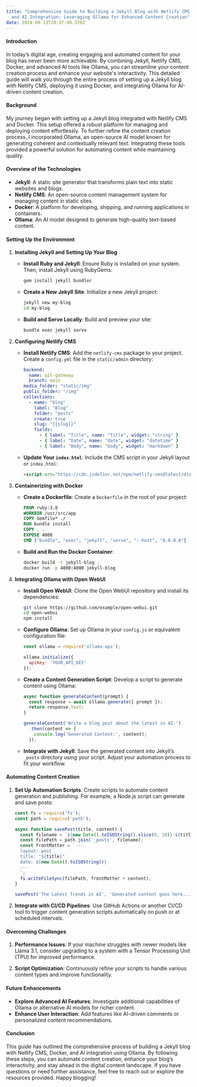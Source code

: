 ```yaml
---
title: "Comprehensive Guide to Building a Jekyll Blog with Netlify CMS, Docker,
  and AI Integration: Leveraging Ollama for Enhanced Content Creation"
date: 2024-09-13T20:37:49.376Z
---
```

#### Introduction

In today’s digital age, creating engaging and automated content for your blog has never been more achievable. By combining Jekyll, Netlify CMS, Docker, and advanced AI tools like Ollama, you can streamline your content creation process and enhance your website's interactivity. This detailed guide will walk you through the entire process of setting up a Jekyll blog with Netlify CMS, deploying it using Docker, and integrating Ollama for AI-driven content creation.

#### Background

My journey began with setting up a Jekyll blog integrated with Netlify CMS and Docker. This setup offered a robust platform for managing and deploying content effortlessly. To further refine the content creation process, I incorporated Ollama, an open-source AI model known for generating coherent and contextually relevant text. Integrating these tools provided a powerful solution for automating content while maintaining quality.

#### Overview of the Technologies

- **Jekyll**: A static site generator that transforms plain text into static websites and blogs.
- **Netlify CMS**: An open-source content management system for managing content in static sites.
- **Docker**: A platform for developing, shipping, and running applications in containers.
- **Ollama**: An AI model designed to generate high-quality text-based content.

#### Setting Up the Environment

1. **Installing Jekyll and Setting Up Your Blog**

   - **Install Ruby and Jekyll**:
     Ensure Ruby is installed on your system. Then, install Jekyll using RubyGems:

     ```bash
     gem install jekyll bundler
     ```

   - **Create a New Jekyll Site**:
     Initialize a new Jekyll project:

     ```bash
     jekyll new my-blog
     cd my-blog
     ```

   - **Build and Serve Locally**:
     Build and preview your site:

     ```bash
     bundle exec jekyll serve
     ```

2. **Configuring Netlify CMS**

   - **Install Netlify CMS**:
     Add the `netlify-cms` package to your project. Create a `config.yml` file in the `static/admin` directory:

     ```yaml
     backend:
       name: git-gateway
       branch: main
     media_folder: "static/img"
     public_folder: "/img"
     collections:
       - name: "blog"
         label: "Blog"
         folder: "posts"
         create: true
         slug: "{{slug}}"
         fields:
           - { label: "Title", name: "title", widget: "string" }
           - { label: "Date", name: "date", widget: "datetime" }
           - { label: "Body", name: "body", widget: "markdown" }
     ```

   - **Update Your `index.html`**:
     Include the CMS script in your Jekyll layout or `index.html`:

     ```html
     <script src="https://cdn.jsdelivr.net/npm/netlify-cms@latest/dist/netlify-cms.js"></script>
     ```

3. **Containerizing with Docker**

   - **Create a Dockerfile**:
     Create a `Dockerfile` in the root of your project:

     ```Dockerfile
     FROM ruby:3.0
     WORKDIR /usr/src/app
     COPY Gemfile* ./
     RUN bundle install
     COPY . .
     EXPOSE 4000
     CMD ["bundle", "exec", "jekyll", "serve", "--host", "0.0.0.0"]
     ```

   - **Build and Run the Docker Container**:

     ```bash
     docker build -t jekyll-blog .
     docker run -p 4000:4000 jekyll-blog
     ```

4. **Integrating Ollama with Open WebUI**

   - **Install Open WebUI**:
     Clone the Open WebUI repository and install its dependencies:

     ```bash
     git clone https://github.com/example/open-webui.git
     cd open-webui
     npm install
     ```

   - **Configure Ollama**:
     Set up Ollama in your `config.js` or equivalent configuration file:

     ```javascript
     const ollama = require('ollama-api');

     ollama.initialize({
       apiKey: 'YOUR_API_KEY'
     });
     ```

   - **Create a Content Generation Script**:
     Develop a script to generate content using Ollama:

     ```javascript
     async function generateContent(prompt) {
       const response = await ollama.generate({ prompt });
       return response.text;
     }

     generateContent('Write a blog post about the latest in AI.')
       .then(content => {
         console.log('Generated Content:', content);
       });
     ```

   - **Integrate with Jekyll**:
     Save the generated content into Jekyll’s `_posts` directory using your script. Adjust your automation process to fit your workflow.

#### Automating Content Creation

1. **Set Up Automation Scripts**:
   Create scripts to automate content generation and publishing. For example, a Node.js script can generate and save posts:

   ```javascript
   const fs = require('fs');
   const path = require('path');

   async function savePost(title, content) {
     const filename = `${new Date().toISOString().slice(0, 10)}-${title.replace(/\s+/g, '-').toLowerCase()}.md`;
     const filePath = path.join('_posts', filename);
     const frontMatter = `---
     layout: post
     title: "${title}"
     date: ${new Date().toISOString()}
     ---
     `;
     fs.writeFileSync(filePath, frontMatter + content);
   }

   savePost('The Latest Trends in AI', 'Generated content goes here...');
   ```

2. **Integrate with CI/CD Pipelines**:
   Use GitHub Actions or another CI/CD tool to trigger content generation scripts automatically on push or at scheduled intervals.

#### Overcoming Challenges

1. **Performance Issues**:
   If your machine struggles with newer models like Llama 3.1, consider upgrading to a system with a Tensor Processing Unit (TPU) for improved performance.

2. **Script Optimization**:
   Continuously refine your scripts to handle various content types and improve functionality.

#### Future Enhancements

- **Explore Advanced AI Features**: Investigate additional capabilities of Ollama or alternative AI models for richer content.
- **Enhance User Interaction**: Add features like AI-driven comments or personalized content recommendations.

#### Conclusion

This guide has outlined the comprehensive process of building a Jekyll blog with Netlify CMS, Docker, and AI integration using Ollama. By following these steps, you can automate content creation, enhance your blog’s interactivity, and stay ahead in the digital content landscape. If you have questions or need further assistance, feel free to reach out or explore the resources provided. Happy blogging!